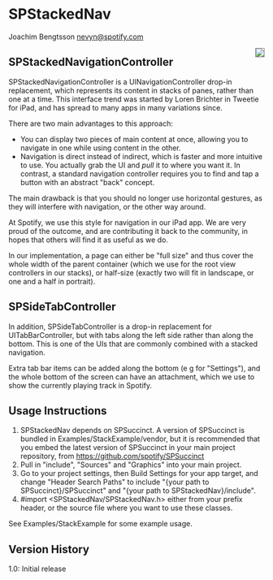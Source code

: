 SPStackedNav
============
Joachim Bengtsson <nevyn@spotify.com>

<img src="http://f.cl.ly/items/2H2p0b1H3A2K3T0E040u/mzl.lmmfkkux.480x480-75.jpg" style="float:right; margin-left:1em; border: 1px solid gray" />

SPStackedNavigationController
-----------------------------

SPStackedNavigationController is a UINavigationController drop-in replacement, which represents its content in stacks of panes, rather than one at a time. This interface trend was started by Loren Brichter in Tweetie for iPad, and has spread to many apps in many variations since.

There are two main advantages to this approach:

* You can display two pieces of main content at once, allowing you to navigate in one while using content in the other.
* Navigation is direct instead of indirect, which is faster and more intuitive to use. You actually grab the UI and *pull* it to where you want it. In contrast, a standard navigation controller requires you to find and tap a button with an abstract "back" concept.

The main drawback is that you should no longer use horizontal gestures, as they will interfere with navigation, or the other way around.

At Spotify, we use this style for navigation in our iPad app. We are very proud of the outcome, and are contributing it back to the community, in hopes that others will find it as useful as we do.

In our implementation, a page can either be "full size" and thus cover the whole width of the parent container (which we use for the root view controllers in our stacks), or half-size (exactly two will fit in landscape, or one and a half in portrait).

SPSideTabController
-------------------

In addition, SPSideTabController is a drop-in replacement for UITabBarController, but with tabs along the left side rather than along the bottom. This is one of the UIs that are commonly combined with a stacked navigation.

Extra tab bar items can be added along the bottom (e g for "Settings"), and the whole bottom of the screen can have an attachment, which we use to show the currently playing track in Spotify.

Usage Instructions
------------------

1. SPStackedNav depends on SPSuccinct. A version of SPSuccinct is bundled in Examples/StackExample/vendor, but it is recommended that you embed the latest version of SPSuccinct in your main project repository, from https://github.com/spotify/SPSuccinct
2. Pull in "include", "Sources" and "Graphics" into your main project.
3. Go to your project settings, then Build Settings for your app target, and change "Header Search Paths" to include "{your path to SPSuccinct}/SPSuccinct" and "{your path to SPStackedNav}/include".
4. #import <SPStackedNav/SPStackedNav.h> either from your prefix header, or the source file where you want to use these classes.

See Examples/StackExample for some example usage.

Version History
---------------

1.0: Initial release